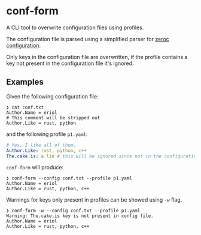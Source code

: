 # conf-form #

A CLI tool to overwrite configuration files using profiles.

The configuration file is parsed using a simplified parser for [zeroc
configuration](https://doc.zeroc.com/ice/latest/properties-and-configuration).

Only keys in the configuration file are overwritten, if the profile contains
a key not present in the configuration file it's ignored.

## Examples ##

Given the following configuration file:
```
❯ cat conf.txt
Author.Name = eriol
# This comment will be stripped out
Author.Like = rust, python
```

and the following profile `p1.yaml`:

```yaml
# Yes, I like all of them.
Author.Like: rust, python, c++
The.cake.is: a lie # this will be ignored since not in the configuration file
```

`conf-form` will produce:

```
❯ conf-form --config conf.txt --profile p1.yaml
Author.Name = eriol
Author.Like = rust, python, c++
```

Warnings for keys only present in profiles can be showed using `-w` flag.

```
❯ conf-form -w --config conf.txt --profile p1.yaml
Warning: The.cake.is key is not present in config file.
Author.Name = eriol
Author.Like = rust, python, c++
```
